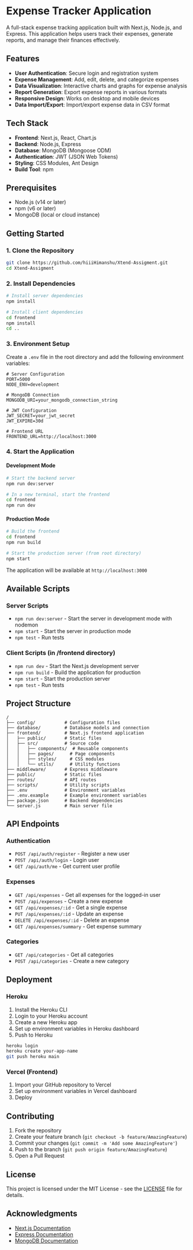 # Expense Tracker Application

A full-stack expense tracking application built with Next.js, Node.js, and Express. This application helps users track their expenses, generate reports, and manage their finances effectively.

## Features

- **User Authentication**: Secure login and registration system
- **Expense Management**: Add, edit, delete, and categorize expenses
- **Data Visualization**: Interactive charts and graphs for expense analysis
- **Report Generation**: Export expense reports in various formats
- **Responsive Design**: Works on desktop and mobile devices
- **Data Import/Export**: Import/export expense data in CSV format

## Tech Stack

- **Frontend**: Next.js, React, Chart.js
- **Backend**: Node.js, Express
- **Database**: MongoDB (Mongoose ODM)
- **Authentication**: JWT (JSON Web Tokens)
- **Styling**: CSS Modules, Ant Design
- **Build Tool**: npm

## Prerequisites

- Node.js (v14 or later)
- npm (v6 or later)
- MongoDB (local or cloud instance)

## Getting Started

### 1. Clone the Repository

```bash
git clone https://github.com/hiiiHimanshu/Xtend-Assigment.git
cd Xtend-Assigment
```

### 2. Install Dependencies

```bash
# Install server dependencies
npm install

# Install client dependencies
cd frontend
npm install
cd ..
```

### 3. Environment Setup

Create a `.env` file in the root directory and add the following environment variables:

```env
# Server Configuration
PORT=5000
NODE_ENV=development

# MongoDB Connection
MONGODB_URI=your_mongodb_connection_string

# JWT Configuration
JWT_SECRET=your_jwt_secret
JWT_EXPIRE=30d

# Frontend URL
FRONTEND_URL=http://localhost:3000
```

### 4. Start the Application

#### Development Mode

```bash
# Start the backend server
npm run dev:server

# In a new terminal, start the frontend
cd frontend
npm run dev
```

#### Production Mode

```bash
# Build the frontend
cd frontend
npm run build

# Start the production server (from root directory)
npm start
```

The application will be available at `http://localhost:3000`

## Available Scripts

### Server Scripts
- `npm run dev:server` - Start the server in development mode with nodemon
- `npm start` - Start the server in production mode
- `npm test` - Run tests

### Client Scripts (in /frontend directory)
- `npm run dev` - Start the Next.js development server
- `npm run build` - Build the application for production
- `npm start` - Start the production server
- `npm test` - Run tests

## Project Structure

```
/
├── config/           # Configuration files
├── database/         # Database models and connection
├── frontend/         # Next.js frontend application
│   ├── public/       # Static files
│   ├── src/          # Source code
│   │   ├── components/  # Reusable components
│   │   ├── pages/      # Page components
│   │   ├── styles/     # CSS modules
│   │   └── utils/      # Utility functions
├── middleware/       # Express middleware
├── public/           # Static files
├── routes/           # API routes
├── scripts/          # Utility scripts
├── .env              # Environment variables
├── .env.example      # Example environment variables
├── package.json      # Backend dependencies
└── server.js         # Main server file
```

## API Endpoints

### Authentication
- `POST /api/auth/register` - Register a new user
- `POST /api/auth/login` - Login user
- `GET /api/auth/me` - Get current user profile

### Expenses
- `GET /api/expenses` - Get all expenses for the logged-in user
- `POST /api/expenses` - Create a new expense
- `GET /api/expenses/:id` - Get a single expense
- `PUT /api/expenses/:id` - Update an expense
- `DELETE /api/expenses/:id` - Delete an expense
- `GET /api/expenses/summary` - Get expense summary

### Categories
- `GET /api/categories` - Get all categories
- `POST /api/categories` - Create a new category

## Deployment

### Heroku

1. Install the Heroku CLI
2. Login to your Heroku account
3. Create a new Heroku app
4. Set up environment variables in Heroku dashboard
5. Push to Heroku

```bash
heroku login
heroku create your-app-name
git push heroku main
```

### Vercel (Frontend)

1. Import your GitHub repository to Vercel
2. Set up environment variables in Vercel dashboard
3. Deploy

## Contributing

1. Fork the repository
2. Create your feature branch (`git checkout -b feature/AmazingFeature`)
3. Commit your changes (`git commit -m 'Add some AmazingFeature'`)
4. Push to the branch (`git push origin feature/AmazingFeature`)
5. Open a Pull Request

## License

This project is licensed under the MIT License - see the [LICENSE](LICENSE) file for details.

## Acknowledgments

- [Next.js Documentation](https://nextjs.org/docs)
- [Express Documentation](https://expressjs.com/)
- [MongoDB Documentation](https://docs.mongodb.com/)
